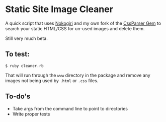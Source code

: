 Static Site Image Cleaner
=========================

A quick script that uses [Nokogiri](http://nokogiri.org/) and my own fork of the [CssParser Gem](http://github.com/DarrenN/css_parser) to search your static HTML/CSS for un-used images and delete them.

Still very much beta.

To test:
--------

	$ ruby cleaner.rb
	
That will run through the `www` directory in the package and remove any images not being used by `.html` or `.css` files.

To-do's
-------

* Take args from the command line to point to directories
* Write proper tests